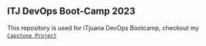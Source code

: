 ## ITJ DevOps Boot-Camp 2023

This repository is used for iTjuana DevOps Bootcamp, checkout my [`Capstone Project`](capstone_project)&nbsp;<a href="capstone_project"></a>
